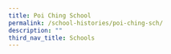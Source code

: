 ```yaml
---
title: Poi Ching School
permalink: /school-histories/poi-ching-sch/
description: ""
third_nav_title: Schools
---
```



